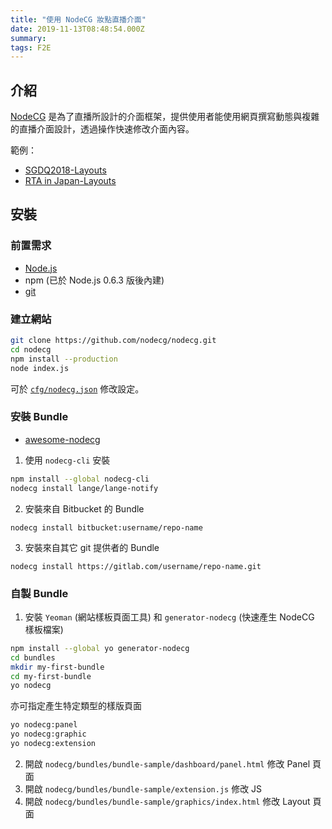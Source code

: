 ```yaml
---
title: "使用 NodeCG 妝點直播介面"
date: 2019-11-13T08:48:54.000Z
summary:
tags: F2E
---
```


## 介紹

[NodeCG](https://nodecg.com/) 是為了直播所設計的介面框架，提供使用者能使用網頁撰寫動態與複雜的直播介面設計，透過操作快速修改介面內容。

範例：

- [SGDQ2018-Layouts](https://github.com/gamesdonequick/sgdq18-layouts)
- [RTA in Japan-Layouts](https://github.com/RTAinJapan/rtainjapan-layouts)

## 安裝

### 前置需求

- [Node.js](http://nodejs.org/)
- npm (已於 Node.js 0.6.3 版後內建)
- [git](https://git-scm.com/downloads)

### 建立網站

```bash
git clone https://github.com/nodecg/nodecg.git
cd nodecg
npm install --production
node index.js
```

可於 [`cfg/nodecg.json`](https://nodecg.com/tutorial-6_nodecg-configuration.html) 修改設定。

### 安裝 Bundle

- [awesome-nodecg](https://github.com/nodecg/awesome-nodecg/blob/master/README.md)

1. 使用 `nodecg-cli` 安裝

```bash
npm install --global nodecg-cli
nodecg install lange/lange-notify
```

2. 安裝來自 Bitbucket 的 Bundle

`nodecg install bitbucket:username/repo-name`

3. 安裝來自其它 git 提供者的 Bundle

`nodecg install https://gitlab.com/username/repo-name.git`

### 自製 Bundle

1. 安裝 `Yeoman` (網站樣板頁面工具) 和 `generator-nodecg` (快速產生 NodeCG 樣板檔案)

```bash
npm install --global yo generator-nodecg
cd bundles
mkdir my-first-bundle
cd my-first-bundle
yo nodecg
```

亦可指定產生特定類型的樣版頁面

```bash
yo nodecg:panel
yo nodecg:graphic
yo nodecg:extension
```

2. 開啟 `nodecg/bundles/bundle-sample/dashboard/panel.html` 修改 Panel 頁面
3. 開啟 `nodecg/bundles/bundle-sample/extension.js` 修改 JS
4. 開啟 `nodecg/bundles/bundle-sample/graphics/index.html` 修改 Layout 頁面
